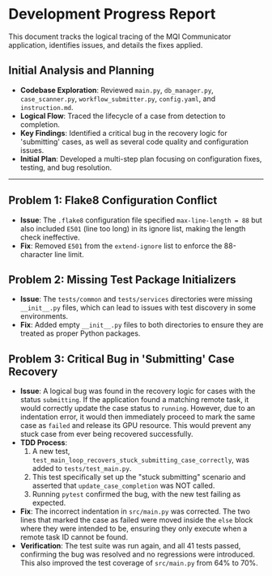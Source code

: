 # Development Progress Report

This document tracks the logical tracing of the MQI Communicator application, identifies issues, and details the fixes applied.

## Initial Analysis and Planning

*   **Codebase Exploration**: Reviewed `main.py`, `db_manager.py`, `case_scanner.py`, `workflow_submitter.py`, `config.yaml`, and `instruction.md`.
*   **Logical Flow**: Traced the lifecycle of a case from detection to completion.
*   **Key Findings**: Identified a critical bug in the recovery logic for 'submitting' cases, as well as several code quality and configuration issues.
*   **Initial Plan**: Developed a multi-step plan focusing on configuration fixes, testing, and bug resolution.

---

## Problem 1: Flake8 Configuration Conflict

*   **Issue**: The `.flake8` configuration file specified `max-line-length = 88` but also included `E501` (line too long) in its ignore list, making the length check ineffective.
*   **Fix**: Removed `E501` from the `extend-ignore` list to enforce the 88-character line limit.

## Problem 2: Missing Test Package Initializers

*   **Issue**: The `tests/common` and `tests/services` directories were missing `__init__.py` files, which can lead to issues with test discovery in some environments.
*   **Fix**: Added empty `__init__.py` files to both directories to ensure they are treated as proper Python packages.

## Problem 3: Critical Bug in 'Submitting' Case Recovery

*   **Issue**: A logical bug was found in the recovery logic for cases with the status `submitting`. If the application found a matching remote task, it would correctly update the case status to `running`. However, due to an indentation error, it would then immediately proceed to mark the same case as `failed` and release its GPU resource. This would prevent any stuck case from ever being recovered successfully.
*   **TDD Process**:
    1.  A new test, `test_main_loop_recovers_stuck_submitting_case_correctly`, was added to `tests/test_main.py`.
    2.  This test specifically set up the "stuck submitting" scenario and asserted that `update_case_completion` was NOT called.
    3.  Running `pytest` confirmed the bug, with the new test failing as expected.
*   **Fix**: The incorrect indentation in `src/main.py` was corrected. The two lines that marked the case as failed were moved inside the `else` block where they were intended to be, ensuring they only execute when a remote task ID cannot be found.
*   **Verification**: The test suite was run again, and all 41 tests passed, confirming the bug was resolved and no regressions were introduced. This also improved the test coverage of `src/main.py` from 64% to 70%.
